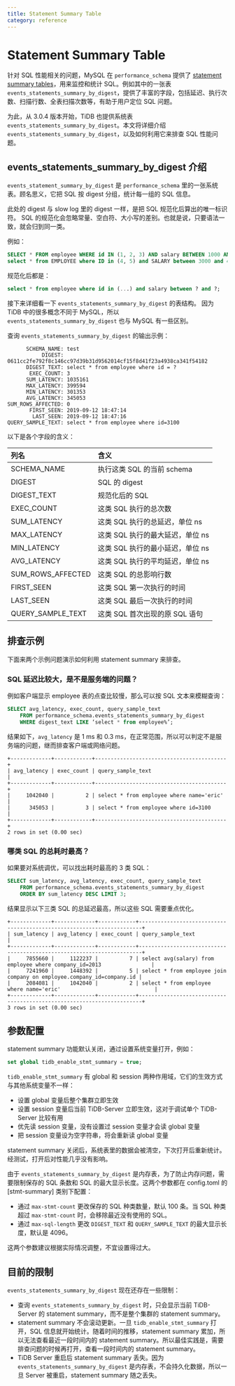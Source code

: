 ```yaml
---
title: Statement Summary Table
category: reference
---
```


# Statement Summary Table

针对 SQL 性能相关的问题，MySQL 在 `performance_schema` 提供了 [statement summary tables](https://dev.mysql.com/doc/refman/5.6/en/statement-summary-tables.html)，用来监控和统计 SQL。例如其中的一张表 `events_statements_summary_by_digest`，提供了丰富的字段，包括延迟、执行次数、扫描行数、全表扫描次数等，有助于用户定位 SQL 问题。

为此，从 3.0.4 版本开始，TiDB 也提供系统表 `events_statements_summary_by_digest`。本文将详细介绍 `events_statements_summary_by_digest`，以及如何利用它来排查 SQL 性能问题。

## events_statements_summary_by_digest 介绍

`events_statement_summary_by_digest` 是 `performance_schema` 里的一张系统表。顾名思义，它把 SQL 按 digest 分组，统计每一组的 SQL 信息。

此处的 digest 与 slow log 里的 digest 一样，是把 SQL 规范化后算出的唯一标识符。
SQL 的规范化会忽略常量、空白符、大小写的差别。也就是说，只要语法一致，就会归到同一类。

例如：

```sql
SELECT * FROM employee WHERE id IN (1, 2, 3) AND salary BETWEEN 1000 AND 2000;
select * from EMPLOYEE where ID in (4, 5) and SALARY between 3000 and 4000;
```

规范化后都是：

```sql
select * from employee where id in (...) and salary between ? and ?;
```

接下来详细看一下 `events_statements_summary_by_digest` 的表结构。
因为 TiDB 中的很多概念不同于 MySQL，所以 `events_statements_summary_by_digest` 也与 MySQL 有一些区别。

查询 `events_statements_summary_by_digest` 的输出示例：

```
      SCHEMA_NAME: test
           DIGEST: 0611cc2fe792f8c146cc97d39b31d9562014cf15f8d41f23a4938ca341f54182
      DIGEST_TEXT: select * from employee where id = ?
       EXEC_COUNT: 3
      SUM_LATENCY: 1035161
      MAX_LATENCY: 399594
      MIN_LATENCY: 301353
      AVG_LATENCY: 345053
SUM_ROWS_AFFECTED: 0
       FIRST_SEEN: 2019-09-12 18:47:14
        LAST_SEEN: 2019-09-12 18:47:16
QUERY_SAMPLE_TEXT: select * from employee where id=3100
```

以下是各个字段的含义：

| 列名           | 含义                      |
|:----------------- |:-------------------------------- |
| SCHEMA_NAME       | 执行这类 SQL 的当前 schema |
| DIGEST            | SQL 的 digest                   |
| DIGEST_TEXT       | 规范化后的 SQL              |
| EXEC_COUNT        | 这类 SQL 执行的总次数    |
| SUM_LATENCY       | 这类 SQL 执行的总延迟，单位 ns |
| MAX_LATENCY       | 这类 SQL 执行的最大延迟，单位 ns |
| MIN_LATENCY       | 这类 SQL 执行的最小延迟，单位 ns |
| AVG_LATENCY       | 这类 SQL 执行的平均延迟，单位 ns |
| SUM_ROWS_AFFECTED | 这类 SQL 的总影响行数    |
| FIRST_SEEN        | 这类 SQL 第一次执行的时间 |
| LAST_SEEN         | 这类 SQL 最后一次执行的时间 |
| QUERY_SAMPLE_TEXT | 这类 SQL 首次出现的原 SQL 语句 |

## 排查示例

下面来两个示例问题演示如何利用 statement summary 来排查。

### SQL 延迟比较大，是不是服务端的问题？

例如客户端显示 employee 表的点查比较慢，那么可以按 SQL 文本来模糊查询：

```sql
SELECT avg_latency, exec_count, query_sample_text
    FROM performance_schema.events_statements_summary_by_digest
    WHERE digest_text LIKE ‘select * from employee%’;
```

结果如下，`avg_latency` 是 1 ms 和 0.3 ms，在正常范围，所以可以判定不是服务端的问题，继而排查客户端或网络问题。

```
+-------------+------------+------------------------------------------+
| avg_latency | exec_count | query_sample_text                        |
+-------------+------------+------------------------------------------+
|     1042040 |          2 | select * from employee where name='eric' |
|      345053 |          3 | select * from employee where id=3100     |
+-------------+------------+------------------------------------------+
2 rows in set (0.00 sec)
```

### 哪类 SQL 的总耗时最高？

如果要对系统调优，可以找出耗时最高的 3 类 SQL：

```sql
SELECT sum_latency, avg_latency, exec_count, query_sample_text
    FROM performance_schema.events_statements_summary_by_digest
    ORDER BY sum_latency DESC LIMIT 3;
```

结果显示以下三类 SQL 的总延迟最高，所以这些 SQL 需要重点优化。

```
+-------------+-------------+------------+-----------------------------------------------------------------------+
| sum_latency | avg_latency | exec_count | query_sample_text                                                     |
+-------------+-------------+------------+-----------------------------------------------------------------------+
|     7855660 |     1122237 |          7 | select avg(salary) from employee where company_id=2013                |
|     7241960 |     1448392 |          5 | select * from employee join company on employee.company_id=company.id |
|     2084081 |     1042040 |          2 | select * from employee where name='eric'                              |
+-------------+-------------+------------+-----------------------------------------------------------------------+
3 rows in set (0.00 sec)
```

## 参数配置

statement summary 功能默认关闭，通过设置系统变量打开，例如：

```sql
set global tidb_enable_stmt_summary = true;
```

`tidb_enable_stmt_summary` 有 global 和 session 两种作用域，它们的生效方式与其他系统变量不一样：

- 设置 global 变量后整个集群立即生效
- 设置 session 变量后当前 TiDB-Server 立即生效，这对于调试单个 TiDB-Server 比较有用
- 优先读 session 变量，没有设置过 session 变量才会读 global 变量
- 把 session 变量设为空字符串，将会重新读 global 变量

statement summary 关闭后，系统表里的数据会被清空，下次打开后重新统计。经测试，打开后对性能几乎没有影响。

由于 `events_statements_summary_by_digest` 是内存表，为了防止内存问题，需要限制保存的 SQL 条数和 SQL 的最大显示长度。这两个参数都在 config.toml 的 [stmt-summary] 类别下配置：

- 通过 `max-stmt-count` 更改保存的 SQL 种类数量，默认 100 条。当 SQL 种类超过 `max-stmt-count` 时，会移除最近没有使用的 SQL。
- 通过 `max-sql-length` 更改 `DIGEST_TEXT` 和 `QUERY_SAMPLE_TEXT` 的最大显示长度，默认是 4096。

这两个参数建议根据实际情况调整，不宜设置得过大。

## 目前的限制

`events_statements_summary_by_digest` 现在还存在一些限制：

- 查询 `events_statements_summary_by_digest` 时，只会显示当前 TiDB-Server 的 statement summary，而不是整个集群的 statement summary。
- statement summary 不会滚动更新。一旦 `tidb_enable_stmt_summary` 打开，SQL 信息就开始统计。随着时间的推移，statement summary 累加，所以无法查看最近一段时间内的 statement summary。所以最佳实践是，需要排查问题的时候再打开，查看一段时间内的 statement summary。
- TiDB Server 重启后 statement summary 丢失。因为 `events_statements_summary_by_digest` 是内存表，不会持久化数据，所以一旦 Server 被重启，statement summary 随之丢失。
